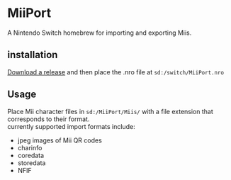 # MiiPort
A Nintendo Switch homebrew for importing and exporting Miis.
## installation
[Download a release](https://github.com/Genwald/MiiPort/releases/latest) and then place the .nro file at `sd:/switch/MiiPort.nro`
## Usage
Place Mii character files in `sd:/MiiPort/Miis/` with a file extension that corresponds to their format.  
currently supported import formats include:
- jpeg images of Mii QR codes
- charinfo
- coredata
- storedata
- NFIF  